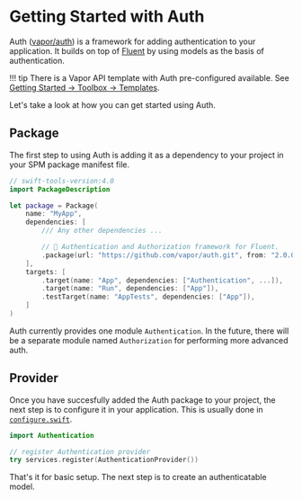 # Getting Started with Auth

Auth ([vapor/auth](https://github.com/vapor/auth)) is a framework for adding authentication to your application. It builds on top of [Fluent](../fluent/getting-started) by using models as the basis of authentication. 

!!! tip
    There is a Vapor API template with Auth pre-configured available.
    See [Getting Started &rarr; Toolbox &rarr; Templates](../getting-started/toolbox.md#templates).

Let's take a look at how you can get started using Auth.

## Package

The first step to using Auth is adding it as a dependency to your project in your SPM package manifest file.

```swift
// swift-tools-version:4.0
import PackageDescription

let package = Package(
    name: "MyApp",
    dependencies: [
        /// Any other dependencies ...

        // 👤 Authentication and Authorization framework for Fluent.
        .package(url: "https://github.com/vapor/auth.git", from: "2.0.0"),
    ],
    targets: [
        .target(name: "App", dependencies: ["Authentication", ...]),
        .target(name: "Run", dependencies: ["App"]),
        .testTarget(name: "AppTests", dependencies: ["App"]),
    ]
)
```

Auth currently provides one module `Authentication`. In the future, there will be a separate module named `Authorization` for performing more advanced auth.


## Provider

Once you have succesfully added the Auth package to your project, the next step is to configure it in your application. This is usually done in [`configure.swift`](../getting-started/structure.md#configureswift).

```swift
import Authentication

// register Authentication provider
try services.register(AuthenticationProvider())
```

That's it for basic setup. The next step is to create an authenticatable model. 